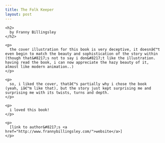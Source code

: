 ```yaml
---
title: The Folk Keeper
layout: post
---
```


<div class="powells">
  <txp:wm_powells_img isbn="0689828764" /></p> 
  
  <p>
    <txp:wm_powells_link isbn="0689828764" /></div> 
    
    <h2>
      by Franny Billingsley
    </h2>
    
    <p>
      the cover illustration for this book is very deceptive, it doesnâ€™t even begin to match the beauty and sophistication of the story within (though that&#8217;s not to say i don&#8217;t like the illustration. having read the book, i can now appreciate the hazy beauty of it, almost like modern animation..)
    </p>
    
    <p>
      so, i liked the cover, thatâ€™s partially why i chose the book (yeah, iâ€™m like that), but the story just kept surprising me and surprising me with its twists, turns and depth.
    </p>
    
    <p>
      i loved this book!
    </p>
    
    <p>
      [link to author&#8217;s <a href="http://www.frannybillingsley.com/">website</a>]
    </p>